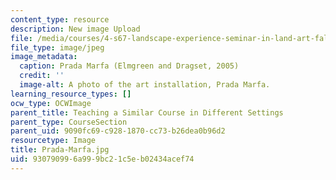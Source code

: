 ```yaml
---
content_type: resource
description: New image Upload
file: /media/courses/4-s67-landscape-experience-seminar-in-land-art-fall-2016/930790996a999bc21c5eb02434acef74_Prada-Marfa.jpg
file_type: image/jpeg
image_metadata:
  caption: Prada Marfa (Elmgreen and Dragset, 2005)
  credit: ''
  image-alt: A photo of the art installation, Prada Marfa.
learning_resource_types: []
ocw_type: OCWImage
parent_title: Teaching a Similar Course in Different Settings
parent_type: CourseSection
parent_uid: 9090fc69-c928-1870-cc73-b26dea0b96d2
resourcetype: Image
title: Prada-Marfa.jpg
uid: 93079099-6a99-9bc2-1c5e-b02434acef74
---
```

